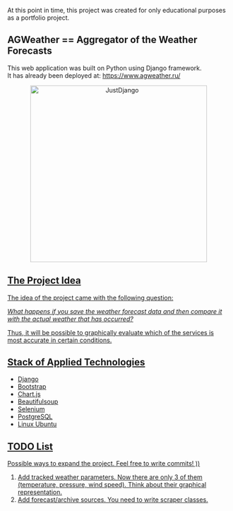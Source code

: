 At this point in time, this project was created for only educational purposes as a portfolio project.

## AGWeather == Aggregator of the Weather Forecasts 

This web application was built on Python using Django framework. <br/>
It has already been deployed at: https://www.agweather.ru/

<p align="center">
  <p align="center">
    <a href="https://www.agweather.ru/" target="_blank">
      <img src="https://www.agweather.ru/media/agw_screenshot.png" alt="JustDjango" height="400">
  </p>
</p>
      
## The Project Idea

The idea of the project came with the following question: <br/>

_What happens if you save the weather forecast data and then compare it with the actual weather that has occurred?_<br/>

Thus, it will be possible to graphically evaluate which of the services is most accurate in certain conditions.

## Stack of Applied Technologies

- Django
- Bootstrap
- Chart.js
- Beautifulsoup
- Selenium
- PostgreSQL
- Linux Ubuntu

## TODO List

Possible ways to expand the project. Feel free to write commits! ))

1. Add tracked weather parameters. Now there are only 3 of them (temperature, pressure, wind speed). Think about their graphical representation.
2. Add forecast/archive sources. You need to write scraper classes.
